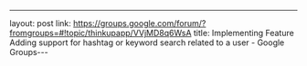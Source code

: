 ---
layout: post
link: https://groups.google.com/forum/?fromgroups=#!topic/thinkupapp/VVjMD8q6WsA
title: Implementing Feature  Adding support for hashtag or keyword search related to a user - Google Groups---
